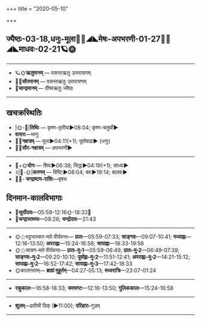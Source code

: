 +++
title = "2020-05-10"

+++
## ज्यैष्ठः-03-18,धनुः-मूला🌛🌌◢◣मेषः-अपभरणी-01-27🌌🌞◢◣माधवः-02-21🪐🌞
___________________
- 🪐🌞**ऋतुमानम्** — वसन्तऋतुः उत्तरायणम्
- 🌌🌞**सौरमानम्** — वसन्तऋतुः उत्तरायणम्
- 🌛**चान्द्रमानम्** — ग्रीष्मऋतुः ज्यैष्ठः
___________________


## खचक्रस्थितिः
- |🌞-🌛|**तिथिः** — कृष्ण-तृतीया►08:04; कृष्ण-चतुर्थी►  
- **वासरः**—भानुः  
- 🌌🌛**नक्षत्रम्** — मूला►04:11(+1); पूर्वाषाढा► (धनुः)  
- 🌌🌞**सौर-नक्षत्रम्** — अपभरणी►  
___________________
- 🌛+🌞**योगः** — शिवः►06:38; सिद्धः►04:19(+1); साध्यः►  
- २|🌛-🌞|**करणम्** — विष्टिः►08:04; बवः►19:14; बालवः►  
- 🌌🌛- **चन्द्राष्टम-राशिः**—वृषभः  


## दिनमान-कालविभागाः
- 🌅**सूर्योदयः**—05:59-12:16🌞️-18:33🌇  
- 🌛**चन्द्रास्तमयः**—08:26; **चन्द्रोदयः**—21:43  
___________________
- 🌞⚝भट्टभास्कर-मते वीर्यवन्तः— **प्रातः**—05:59-07:33; **साङ्गवः**—09:07-10:41; **मध्याह्नः**—12:16-13:50; **अपराह्णः**—15:24-16:58; **सायाह्नः**—18:33-19:58  
- 🌞⚝सायण-मते वीर्यवन्तः— **प्रातः-मु॰1**—05:59-06:49; **प्रातः-मु॰2**—06:49-07:39; **साङ्गवः-मु॰2**—09:20-10:10; **पूर्वाह्णः-मु॰2**—11:51-12:41; **अपराह्णः-मु॰2**—14:21-15:12; **सायाह्णः-मु॰2**—16:52-17:42; **सायाह्णः-मु॰3**—17:42-18:33  
- 🌞कालान्तरम्— **ब्राह्मं मुहूर्तम्**—04:27-05:13; **मध्यरात्रिः**—23:07-01:24  
___________________
- **राहुकालः**—16:58-18:33; **यमघण्टः**—12:16-13:50; **गुलिककालः**—15:24-16:58  
___________________
- **शूलम्**—प्रतीची दिक् (►11:00); **परिहारः**–गुडम्  
___________________
